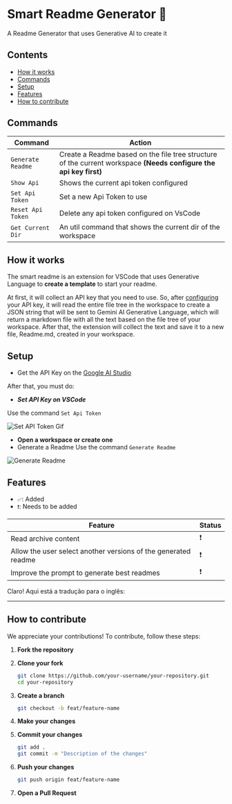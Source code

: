 
# Smart Readme Generator 🧠

A Readme Generator that uses Generative AI to create it


## Contents
- [How it works](#How-it-Works)
- [Commands](#Commands)
- [Setup](#Setup)
- [Features](#Features)
- [How to contribute](#How-to-contribute)

## Commands

| Command | Action |
|---------|--------|
|```Generate Readme```| Create a Readme based on the file tree structure of the current workspace **(Needs configure the api key first)**|
|```Show Api```| Shows the current api token configured|
|```Set Api Token```| Set a new Api Token to use|
|```Reset Api Token```| Delete any api token configured on VsCode|
|```Get Current Dir```| An util command that shows the current dir of the workspace|


## How it works

The smart readme is an extension for VSCode that uses Generative Language to **create a template** to start your readme.

At first, it will collect an API key that you need to use. So, after [configuring](#configuration) your API key, it will read the entire file tree in the workspace to create a JSON string that will be sent to Gemini AI Generative Language, which will return a markdown file with all the text based on the file tree of your workspace. After that, the extension will collect the text and save it to a new file, Readme.md, created in your workspace.
## Setup

- Get the API Key on the [Google AI Studio](https://aistudio.google.com/app)

After that, you must do:

- ***Set API Key on VSCode***

Use the command ```Set Api Token```

![Set API Token Gif](https://github.com/JonatasMSS/smart-readme/assets/74430293/35330e8f-d658-484c-bc73-967f4c785aeb)

- **Open a workspace or create one**
- Generate a Readme
Use the command ```Generate Readme```

![Generate Readme](https://github.com/JonatasMSS/smart-readme/assets/74430293/f2904523-0f87-4f73-97bc-ac2472376979)

## Features

- ```✅```: Added
- ```❗```: Needs to be added

| Feature | Status |
|---------|--------|
| Read archive content| ❗|
| Allow the user select another versions of the generated readme | ❗|
| Improve the prompt to generate best readmes| ❗|

Claro! Aqui está a tradução para o inglês:

---

## How to contribute

We appreciate your contributions! To contribute, follow these steps:

1. **Fork the repository**
2. **Clone your fork**

    ```bash
    git clone https://github.com/your-username/your-repository.git
    cd your-repository
    ```

3. **Create a branch**

    ```bash
    git checkout -b feat/feature-name
    ```

4. **Make your changes**
5. **Commit your changes**

    ```bash
    git add .
    git commit -m "Description of the changes"
    ```

6. **Push your changes**

    ```bash
    git push origin feat/feature-name
    ```

7. **Open a Pull Request**



